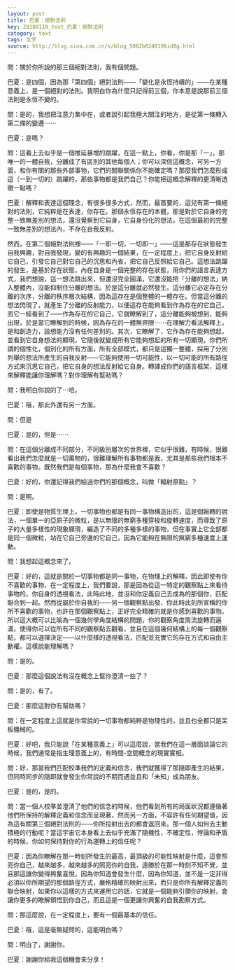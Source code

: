 ```yaml
---
layout: post
title: 巴夏：絕對法則
key: 20180110_text_巴夏：絕對法則
category: text
tags: 文字
source: http://blog.sina.com.cn/s/blog_5082b8240106id0g.html
---
```



問：關於你所說的那三個絕對法則，我有個問題。

巴夏：是四個，因為那「第四個」絕對法則——「變化是永恆持續的」——在某種意義上，是一個絕對的法則。我明白你為什麼只記得前三個，你本意是說那前三個法則是永恆不變的。

問：是的，我想把注意力集中在，或者說引起我極大關注的地方，是從第一條轉入第二條的變遷⋯⋯

巴夏：是嗎？

問：這看上去似乎是一個推延暴增的跳躍，在這一點上，你看，你是那「一」，那唯一的一體自我，分離成了有區別的其他每個人；你可以深信這概念，可另一方面，和你有關的那些外部事物，它們的關聯關係你不能確定嗎？那麼我們怎麼形成這（一到一切的）跳躍的，那些事物都是我們自己？你能把這概念解釋的更清晰透徹一點嗎？

巴夏：解釋和表達這個理念，有很多很多方式，然而，最首要的，這兒有第一條絕對的法則，它純粹是在表達，你存在。那個永恆存在的本體，那是對於它自身的完整一致無差別的想法，還沒覺察到它自身，它自身份化的想法，在這個最初的完整一致無差別的想法內，不存在自我反射。

然而，在第二個絕對法則裡——「一即一切，一切即一」——這是那存在狀態發生自我興趣，對自我發現，變的有興趣的一個結果，在一定程度上，把它自身反射給它自己，引發它自己對它自己的沉思和內省，把它自己反照給它自己。這想法跳躍的發生，是基於存在狀態，內在自身是一個完整的存在狀態，用你們的語言表達方式，我們想說，這一想法跳出來，但還沒完全圓滿，它還沒能把「分離的想法」納入整體內，沒能抑制住分離的想法。於是這分離就必然發生。這分離它必定存在分離的次序，分離的秩序層次結構，因為這存在是個整體的一體存在。但當這分離的想法閃現了，就產生了分離的反射能力，以便這存在能夠看到作為存在的它自己，而它一經看到了——作為存在的它自己，它就瞭解到了，這分離能夠被想到，能夠出現，於是當它瞭解到的時候，因為存在的一體無界限⋯⋯在理解力看法解釋上，是和創造力，設想能力沒有任何差別的。其次，它瞭解了，它作為存在能夠想起，並看到它自身想法的顯現，它隨後就變成所有它能夠想起的所有一切顯現，你們所謂的個性化，個別化的所有方面，所有全部模式，都只是這獨一整體，採用了分別列舉的想法所產生的自我反射——它能夠使用一切可能性，以一切可能的所有路徑方式來沉思它自己，把它自身的想法反射給它自身。轉譯成你們的語言框架，這樣來解釋能讓你理解嗎？對你理解有幫助嗎？

問：我明白你說的了⋯哈。

巴夏：哦，那此外還有另一方面。

問：但是

巴夏：是的，但是⋯⋯

問：在這個分離成不同部分，不同級別層次的世界裡，它似乎很難，有時候，很難看出我們怎麼就是一切萬物的，很難理解所有事物都是我，尤其是那些我們根本不喜歡的事物。既然我們是每個事物，那為什麼我會不喜歡？

巴夏：好的，你還記得我們給過你們的那個概念，叫做「輻射原點」？

問：是啊。

巴夏：即使是物質生理上，一切事物也都是有同一事物構造出的，這是個婉轉的說法，一個單一的亞原子的微粒，是以無限的無窮多種穿梭和旋轉速度，而導致了原子的大量多樣性的現象顯現，編造了不同的多種多樣的事物，但在事實上它全部都是同一個微粒，站在它自己旁邊的它自己，因為它能夠在無限的無窮多種速度上運動。

問：我想起這概念來了。

巴夏：好的，這就是關於一切事物都是同一事物，在物理上的解釋。因此即使有你不喜歡的事物，在一定程度上，我們要說，那是因為從這一特定的觀察點上來看待事物的，你自身的透視看法，此時此地，並沒和你定義自己去成為的那個你，匹配聯合到一起。然而從屬於你自我的——另一個觀察點出發，你此時此刻所宣稱的你所不喜歡的事物，也許在那個觀察點上，正好完全精確的就是你感到喜歡的事物。所以這大概可以比喻為一個幾何學角度結構的問題，你的觀察角度周流旋轉而遍滿，使得你可以從所有不同的觀察點去觀看，並且在這個幾何結構上的每一個觀察點，都可以選擇決定——以什麼樣的透視看法，匹配並充實它的存在方式和自由主動權。這樣說能理解嗎？

問：是的。

巴夏：那麼這個說法有沒在概念上幫你澄清一些了？

問：是的，有了。

巴夏：那麼這對你有幫助嗎？

問：在一定程度上這就是你常說的一切事物都純粹是物理性的，並且也全都只是呆板機械的。

巴夏：好吧，我只能說「在某種意義上」可以這麼說，當我們在這一層面談論它的時候，我們通常是指生理意義上的，有時間-空間概念的現實實相。

問：好，那當我們匹配校準我們的定義和信念，我們就獲得了那隨即產生的結果，但同時同步的隨即就會發生你常說的不期而遇並且和「未知」成為朋友。

巴夏：是的，是的。

問：當一個人校準並澄清了他們的信念的時候，他們看到所有的局面狀況都遵循著他們所保持的解釋定義和信念而呈現著，然而另一方面，不容許有任何期望值，因為這有關第三個絕對法則的——你所投射出去的都會返回來。那一個人如何去主動積極的行動呢？當這宇宙它本身看上去似乎充滿了隨機性，不確定性，悖論和矛盾的時候，你如何保持對你的行為運轉上的信任呢？

巴夏：因為你瞭解在那一時刻所發生的最高，最頂級的可能性映射是什麼，這會照亮你自己，越來越多，越來越多的照亮你的自我，遠勝於在那一時刻不知不覺，並且那這讓你變得興奮喜悅，因為你知道會發生什麼，因為你知道，並不是一定非得必須以你所期望的那個路徑方式，嚴格精確的映射出來，而只是你所有解釋定義的聯合映射，如果你以這樣的方式來運用它的話，它就是一個能夠引領你的映射，會讓你更多的瞭解領悟到你自己，而且這是一個更讓你興奮的自我勘察方式。

問：那這麼說，在一定程度上，要有一個最基本的信任。

巴夏：哦，這是毫無疑問的，這能明白嗎？

問：明白了，謝謝你。

巴夏：謝謝你給我這個機會來分享！

